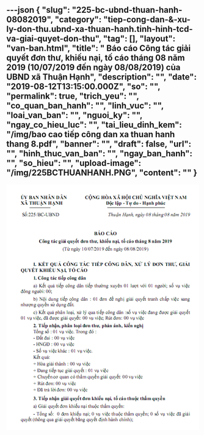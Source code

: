 ---json
{
    "slug": "225-bc-ubnd-thuan-hanh-08082019",
    "category": "tiep-cong-dan-&-xu-ly-don-thu.ubnd-xa-thuan-hanh.tinh-hinh-tcd-va-giai-quyet-don-thu",
    "tag": [],
    "layout": "van-ban.html",
    "title": " Báo cáo Công tác giải quyết đơn thư, khiếu nại, tố cáo tháng 08 năm 2019 (10/07/2019 đến ngày 08/08/2019) của UBND xã Thuận Hạnh",
    "description": "",
    "date": "2019-08-12T13:15:00.000Z",
    "so": "",
    "permalink": true,
    "trich_yeu": "",
    "co_quan_ban_hanh": "",
    "linh_vuc": "",
    "loai_van_ban": "",
    "nguoi_ky": "",
    "ngay_co_hieu_luc": "",
    "tai_lieu_dinh_kem": "/img/bao cao tiếp công dan xa thuan hanh thang 8.pdf",
    "banner": "",
    "draft": false,
    "url": "",
    "hinh_thuc_van_ban": "",
    "ngay_ban_hanh": "",
    "so_hieu": "",
    "upload-image": "/img/225BCTHUANHANH.PNG",
    "__content__": ""
}
---
<p><img alt="" src="/img/225BCTHUANHANH.PNG" /></p>
